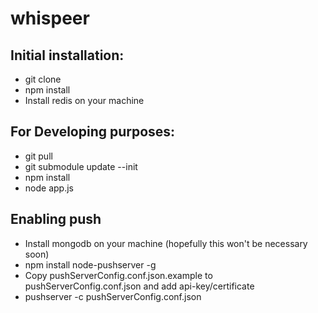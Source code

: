 whispeer
========

## Initial installation:

* git clone <repo-url>
* npm install
* Install redis on your machine

## For Developing purposes:

* git pull
* git submodule update --init
* npm install
* node app.js


## Enabling push

* Install mongodb on your machine (hopefully this won't be necessary soon)
* npm install node-pushserver -g
* Copy pushServerConfig.conf.json.example to pushServerConfig.conf.json and add api-key/certificate
* pushserver -c pushServerConfig.conf.json
